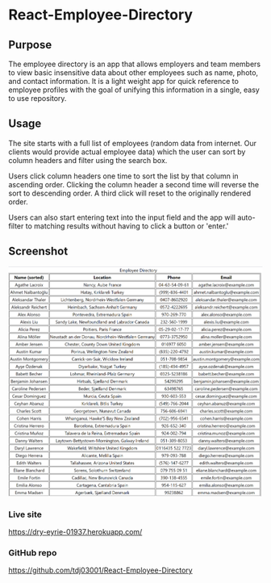 # React-Employee-Directory


## Purpose

The employee directory is an app that allows employers and team members to view basic insensitive data about other employees such as name, photo, and contact information. It is a light weight app for quick reference to employee profiles with the goal of unifying this information in a single, easy to use repository.

## Usage

The site starts with a full list of employees (random data from internet. Our clients would provide actual employee data) which the user can sort by column headers and filter using the search box.

Users click column headers one time to sort the list by that column in ascending order. Clicking the column header a second time will reverse the sort to descending order. A third click will reset to the originally rendered order.

Users can also start entering text into the input field and the app will auto-filter to matching results without having to click a button or 'enter.'

## Screenshot

![Screenshot](public/screenshot-employee-directory.png)

### Live site

https://dry-eyrie-01937.herokuapp.com/

### GitHub repo

https://github.com/tdj03001/React-Employee-Directory
